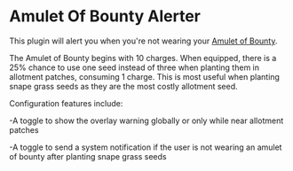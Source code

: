 # Amulet Of Bounty Alerter
This plugin will alert you when you're not wearing your [Amulet of Bounty](https://oldschool.runescape.wiki/w/Amulet_of_bounty).

The Amulet of Bounty begins with 10 charges. When equipped, there is a 25% chance to use one seed instead of three when 
planting them in allotment patches, consuming 1 charge. This is most useful when planting snape grass seeds as they 
are the most costly allotment seed.

Configuration features include:

-A toggle to show the overlay warning globally or only while near allotment patches

-A toggle to send a system notification if the user is not wearing an amulet of bounty after planting snape grass seeds

